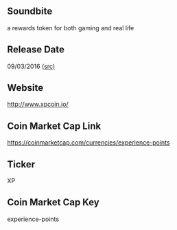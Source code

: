 ## Soundbite

a rewards token for both gaming and real life

## Release Date

09/03/2016 [(src)](https://coinmarketcap.com/currencies/experience-points)

## Website

http://www.xpcoin.io/

## Coin Market Cap Link

https://coinmarketcap.com/currencies/experience-points

## Ticker

XP

## Coin Market Cap Key

experience-points

